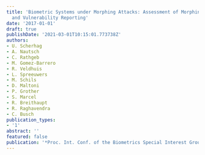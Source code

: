 ```yaml
---
title: 'Biometric Systems under Morphing Attacks: Assessment of Morphing Techniques
  and Vulnerability Reporting'
date: '2017-01-01'
draft: true
publishDate: '2021-03-01T10:15:01.773738Z'
authors:
- U. Scherhag
- A. Nautsch
- C. Rathgeb
- M. Gomez-Barrero
- R. Veldhuis
- L. Spreeuwers
- M. Schils
- D. Maltoni
- P. Grother
- S. Marcel
- R. Breithaupt
- R. Raghavendra
- C. Busch
publication_types:
- '1'
abstract: ''
featured: false
publication: '*Proc. Int. Conf. of the Biometrics Special Interest Group (BIOSIG)*'
---
```


